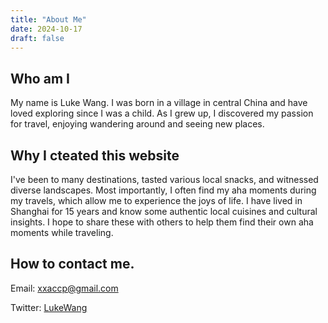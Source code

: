 ```yaml
---
title: "About Me"
date: 2024-10-17
draft: false
---
```


## Who am I
My name is Luke Wang. I was born in a village in central China and have loved exploring since I was a child. As I grew up, I discovered my passion for travel, enjoying wandering around and seeing new places.


## Why I cteated this website
I've been to many destinations, tasted various local snacks, and witnessed diverse landscapes. Most importantly, I often find my aha moments during my travels, which allow me to experience the joys of life. I have lived in Shanghai for 15 years and know some authentic local cuisines and cultural insights. I hope to share these with others to help them find their own aha moments while traveling.

## How to contact me.
Email: xxaccp@gmail.com

Twitter: [LukeWang](https://x.com/xxaccp) 